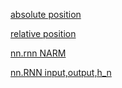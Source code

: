 [absolute position](https://github.com/jadore801120/attention-is-all-you-need-pytorch/blob/master/transformer/Models.py)

[relative position](https://github.com/evelinehong/Transformer_Relative_Position_PyTorch/blob/master/relative_position.py)

[nn.rnn NARM](https://github.com/Wang-Shuo/Neural-Attentive-Session-Based-Recommendation-PyTorch/blob/master/narm.py)

[nn.RNN input,output,h_n](https://www.jianshu.com/p/35bef66878e1)
